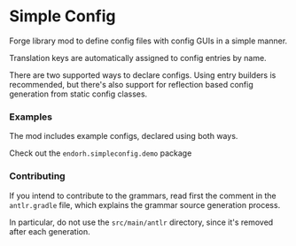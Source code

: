 # Simple Config

Forge library mod to define config files with config GUIs in a simple manner.

Translation keys are automatically assigned to config entries by name.

There are two supported ways to declare configs. Using entry builders is recommended,
but there's also support for reflection based config generation from static config classes.

### Examples
The mod includes example configs, declared using both ways.

Check out the `endorh.simpleconfig.demo` package

### Contributing

If you intend to contribute to the grammars, read first the comment in the
`antlr.gradle` file, which explains the grammar source generation process.

In particular, do not use the `src/main/antlr` directory, since it's removed
after each generation.
